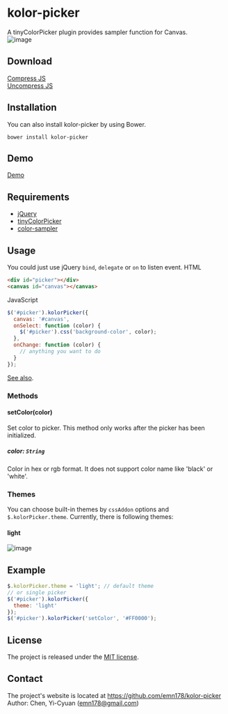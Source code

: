 # kolor-picker
A tinyColorPicker plugin provides sampler function for Canvas.  
![image](https://cloud.githubusercontent.com/assets/3477613/11709478/f458c604-9f52-11e5-8dea-477afb21cb00.png)

## Download
[Compress JS](https://raw.github.com/emn178/kolor-picker/master/build/kolor-picker.min.js)  
[Uncompress JS](https://raw.github.com/emn178/kolor-picker/master/build/kolor-picker.js)

## Installation
You can also install kolor-picker by using Bower.
```
bower install kolor-picker
```

## Demo
[Demo](http://emn178.github.io/kolor-picker/samples/demo/)

## Requirements
* [jQuery](http://jquery.com/)
* [tinyColorPicker](https://github.com/PitPik/tinyColorPicker)  
* [color-sampler](https://github.com/emn178/color-sampler)  

## Usage
You could just use jQuery `bind`, `delegate` or `on` to listen event.
HTML
```HTML
<div id="picker"></div>
<canvas id="canvas"></canvas>
```
JavaScript
```JavaScript
$('#picker').kolorPicker({
  canvas: '#canvas',
  onSelect: function (color) {
    $('#picker').css('background-color', color);
  },
  onChange: function (color) {
    // anything you want to do
  }
});
```
[See also](https://github.com/PitPik/tinyColorPicker#jqcolorpickerjs).

### Methods

#### setColor(color)

Set color to picker. This method only works after the picker has been initialized.

##### *color: `String`*

Color in hex or rgb format. It does not support color name like 'black' or 'white'.

### Themes

You can choose built-in themes by `cssAddon` options and `$.kolorPicker.theme`. Currently, there is following themes:

#### light
![image](https://cloud.githubusercontent.com/assets/3477613/11709435/b64cd36e-9f52-11e5-972a-1cd982f54098.png)

## Example
```JavaScript
$.kolorPicker.theme = 'light'; // default theme
// or single picker
$('#picker').kolorPicker({
  theme: 'light'
});
$('#picker').kolorPicker('setColor', '#FF0000');
```

## License
The project is released under the [MIT license](http://www.opensource.org/licenses/MIT).

## Contact
The project's website is located at https://github.com/emn178/kolor-picker  
Author: Chen, Yi-Cyuan (emn178@gmail.com)
